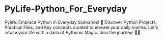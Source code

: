 # PyLife-Python_For_Everyday
Pylife: Embrace Python in Everyday Scenarios! 🚀  Discover Python Projects, Practical Files, and Key concepts curated to elevate your daily routine. Let's infuse your life with a dash of Pythonic Magic. Join the journey! 🐍✨

